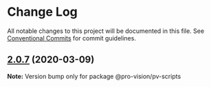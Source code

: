 # Change Log

All notable changes to this project will be documented in this file.
See [Conventional Commits](https://conventionalcommits.org) for commit guidelines.

## [2.0.7](https://github.com/pro-vision/fe-tools/compare/@pro-vision/pv-scripts@2.0.6...@pro-vision/pv-scripts@2.0.7) (2020-03-09)

**Note:** Version bump only for package @pro-vision/pv-scripts
